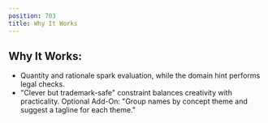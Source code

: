 ```yaml
---
position: 703
title: Why It Works
---
```


## Why It Works:

- Quantity and rationale spark evaluation, while the domain hint performs legal checks.
- "Clever but trademark-safe" constraint balances creativity with practicality.
Optional Add-On: "Group names by concept theme and suggest a tagline for each theme."